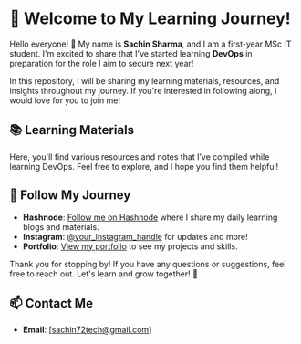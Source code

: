 # 🚀 Welcome to My Learning Journey!

Hello everyone! 👋 My name is **Sachin Sharma**, and I am a first-year MSc IT student. I'm excited to share that I've started learning **DevOps** in preparation for the role I aim to secure next year! 

In this repository, I will be sharing my learning materials, resources, and insights throughout my journey. If you're interested in following along, I would love for you to join me!

## 📚 Learning Materials
Here, you'll find various resources and notes that I’ve compiled while learning DevOps. Feel free to explore, and I hope you find them helpful!

## 🌟 Follow My Journey
- **Hashnode**: [Follow me on Hashnode](https://hashnode.com/@S72tech) where I share my daily learning blogs and materials.
- **Instagram**: [@your_instagram_handle](@sachinnn_72) for updates and more!
- **Portfolio**: [View my portfolio](https://sachin-sharma-portfolio.vercel.app/) to see my projects and skills.

Thank you for stopping by! If you have any questions or suggestions, feel free to reach out. Let's learn and grow together! 🌱

## 📫 Contact Me
- **Email**: [sachin72tech@gmail.com]
